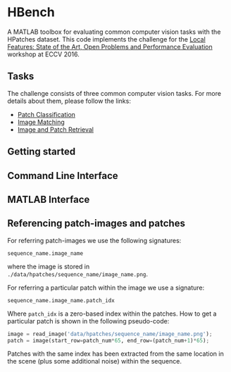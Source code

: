 # HBench
A MATLAB toolbox for evaluating common computer vision tasks with the HPatches dataset. This code implements the challenge for the [Local Features: State of the Art, Open Problems and Performance Evaluation](http://www.iis.ee.ic.ac.uk/ComputerVision/DescrWorkshop/index.html) workshop at ECCV 2016.

## Tasks
The challenge consists of three common computer vision tasks. For more details about them, please follow the links:
* [Patch Classification](./benchmarks/classification/README.md)
* [Image Matching](./benchmarks/matching/README.md)
* [Image and Patch Retrieval](./benchmarks/retrieval/README.md)

## Getting started

## Command Line Interface

## MATLAB Interface

## Referencing patch-images and patches
For referring patch-images we use the following signatures:
```
sequence_name.image_name
```
where the image is stored in `./data/hpatches/sequence_name/image_name.png`.

For referring a particular patch within the image we use a signature:
```
sequence_name.image_name.patch_idx
```
Where `patch_idx` is a zero-based index within the patches. How to get a particular patch is shown in the following pseudo-code:
``` python
image = read_image('data/hpatches/sequence_name/image_name.png');
patch = image(start_row=patch_num*65, end_row=(patch_num+1)*65);
```
Patches with the same index has been extracted from the same location in the scene (plus some additional noise) within the sequence.
